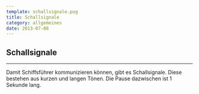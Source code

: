 ```yaml
---
template: schallsignale.pug
title: Schallsignale
category: allgemeines
date: 2013-07-08
---
```


## Schallsignale
----------------

Damit Schiffsführer kommunizieren können, gibt es Schallsignale.
Diese bestehen aus kurzen und langen Tönen. Die Pause dazwischen ist 1 Sekunde lang.
